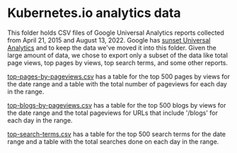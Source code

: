 # Kubernetes.io analytics data

This folder holds CSV files of Google Universal Analytics reports collected from April 21, 2015 and August 13, 2022. Google has [sunset Universal Analytics](https://support.google.com/analytics/answer/11583528?hl=en#export&zippy=%2Chow-can-i-export-data-from-my-universal-analytics-property) and to keep the data we've moved it into this folder. Given the large amount of data, we chose to export only a subset of the data like total page views, top pages by views, top search terms, and some other reports.

 [top-pages-by-pageviews.csv](/top-blogs-by-pageview.cvs) has a table for the top 500 pages by views for the date range and a table with the total number of pageviews for each day in the range. 

[top-blogs-by-pageviews.csv](/top-blogs-by-pageviews.csv) has a table for the top 500 blogs by views for the date range and the total pageviews for URLs that include '/blogs' for each day in the range.

[top-search-terms.csv](/top-search-terms.csv) has a table for the top 500 search terms for the date range and a table with the total searches done on each day in the range. 